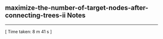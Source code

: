 <h2>maximize-the-number-of-target-nodes-after-connecting-trees-ii Notes</h2><hr>[ Time taken: 8 m 41 s ]